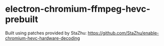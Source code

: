 # electron-chromium-ffmpeg-hevc-prebuilt
Built using patches provided by StaZhu:
https://github.com/StaZhu/enable-chromium-hevc-hardware-decoding
